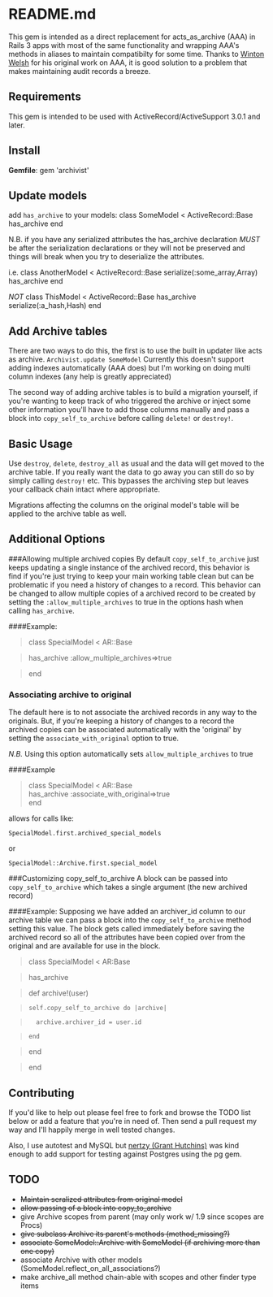 README.md
=================

This gem is intended as a direct replacement for acts\_as\_archive (AAA)
in Rails 3 apps with most of the same functionality and wrapping AAA's 
methods in aliases to maintain compatibilty for some time. Thanks to 
[Winton Welsh](https://github.com/winton "Winton on github") for his 
original work on AAA, it is good solution to a problem that makes 
maintaining audit records a breeze.

Requirements
------------
This gem is intended to be used with ActiveRecord/ActiveSupport 3.0.1 and later.

Install
-------
**Gemfile**:
    gem 'archivist'
    
Update models
-------------
add `has_archive` to your models:
    class SomeModel < ActiveRecord::Base
      has_archive
    end

N.B. if you have any serialized attributes the has\_archive declaration *MUST* be after the serialization declarations or they will not be preserved and things will break when you try to deserialize the attributes.

i.e.
    class AnotherModel < ActiveRecord::Base
      serialize(:some_array,Array)
      has_archive
    end

*NOT*
    class ThisModel < ActiveRecord::Base
      has_archive
      serialize(:a_hash,Hash)
    end

<a name="add_archive_tables"></a>
Add Archive tables
------------------
There are two ways to do this, the first is to use the built in updater like acts as archive.
`Archivist.update SomeModel`
Currently this doesn't support adding indexes automatically (AAA does) but I'm working on doing multi column indexes (any help is greatly appreciated)

The second way of adding archive tables is to build a migration yourself, if you're wanting to keep track of who triggered the archive or inject some other information you'll have to add those columns manually and pass a block into `copy_self_to_archive` before calling `delete!` or `destroy!`.

Basic Usage
-----------
Use `destroy`, `delete`, `destroy_all` as usual and the data will get moved to the archive table. If you really want the data to go away you can still do so by simply calling `destroy!` etc. This bypasses the archiving step but leaves your callback chain intact where appropriate. 

Migrations affecting the columns on the original model's table will be applied to the archive table as well.

Additional Options
------------------
###Allowing multiple archived copies
By default `copy_self_to_archive` just keeps updating a single instance of the archived record, this behavior is find if you're just trying to keep your main working table clean but can be problematic if you need a history of changes to a record.
This behavior can be changed to allow multiple copies of a archived record to be created by setting the `:allow_multiple_archives` to true in the options hash when calling `has_archive`.

####Example:
> class SpecialModel < AR::Base

>   has\_archive :allow\_multiple\_archives=>true

> end

### Associating archive to original
The default here is to not associate the archived records in any way to the originals. But, if you're keeping a history of changes to a record the archived copies can be associated automatically with the 'original' by setting the `associate_with_original` option to true.

*N.B.* Using this option automatically sets `allow_multiple_archives` to true

####Example
> class SpecialModel < AR::Base<br />
>   has\_archive :associate\_with\_original=>true<br />
> end<br />

allows for calls like:

`SpecialModel.first.archived_special_models`

or

`SpecialModel::Archive.first.special_model`

###Customizing copy\_self\_to\_archive
A block can be passed into `copy_self_to_archive` which takes a single argument (the new archived record)

####Example:
Supposing we have added an archiver\_id column to our archive table we can pass a block into the `copy_self_to_archive` method setting this value. The block gets called immediately before saving the archived record so all of the attributes have been copied over from the original and are available for use in the block.
> class SpecialModel \< AR:Base

>   has\_archive

>   def archive!(user)

>     self.copy_self_to_archive do |archive|

>       archive.archiver_id = user.id

>     end

>   end

> end


Contributing
------------
If you'd like to help out please feel free to fork and browse the TODO list below or  add a feature that you're in need of. Then send a pull request my way and I'll happily merge in well tested changes.

Also, I use autotest and MySQL but [nertzy (Grant Hutchins)](https://github.com/nertzy "Grant on github") was kind enough to add support for testing against Postgres using the pg gem.

TODO
----

 *  <del>Maintain seralized attributes from original model</del>
 *  <del>allow passing of a block into copy\_to\_archive</del>
 *  give Archive scopes from parent (may only work w/ 1.9 since scopes are Procs)
 *  <del>give subclass Archive its parent's methods (method\_missing?)</del>
 *  <del>associate SomeModel::Archive with SomeModel (if archiving more than one copy)</del>
 *  associate Archive with other models (SomeModel.reflect\_on\_all\_associations?)
 *  make archive\_all method chain-able with scopes and other finder type items
